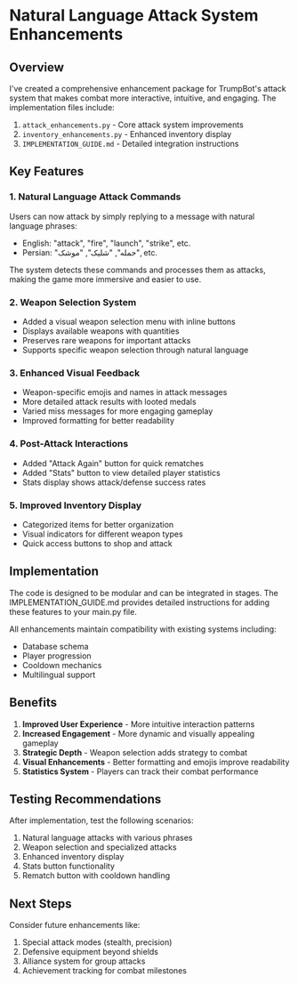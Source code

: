 # Natural Language Attack System Enhancements

## Overview
I've created a comprehensive enhancement package for TrumpBot's attack system that makes combat more interactive, intuitive, and engaging. The implementation files include:

1. `attack_enhancements.py` - Core attack system improvements
2. `inventory_enhancements.py` - Enhanced inventory display 
3. `IMPLEMENTATION_GUIDE.md` - Detailed integration instructions

## Key Features

### 1. Natural Language Attack Commands
Users can now attack by simply replying to a message with natural language phrases:
- English: "attack", "fire", "launch", "strike", etc.
- Persian: "حمله", "شلیک", "موشک", etc.

The system detects these commands and processes them as attacks, making the game more immersive and easier to use.

### 2. Weapon Selection System
- Added a visual weapon selection menu with inline buttons
- Displays available weapons with quantities
- Preserves rare weapons for important attacks
- Supports specific weapon selection through natural language

### 3. Enhanced Visual Feedback
- Weapon-specific emojis and names in attack messages
- More detailed attack results with looted medals
- Varied miss messages for more engaging gameplay
- Improved formatting for better readability

### 4. Post-Attack Interactions
- Added "Attack Again" button for quick rematches
- Added "Stats" button to view detailed player statistics
- Stats display shows attack/defense success rates

### 5. Improved Inventory Display
- Categorized items for better organization
- Visual indicators for different weapon types
- Quick access buttons to shop and attack

## Implementation
The code is designed to be modular and can be integrated in stages. The IMPLEMENTATION_GUIDE.md provides detailed instructions for adding these features to your main.py file.

All enhancements maintain compatibility with existing systems including:
- Database schema
- Player progression
- Cooldown mechanics
- Multilingual support

## Benefits
1. **Improved User Experience** - More intuitive interaction patterns
2. **Increased Engagement** - More dynamic and visually appealing gameplay
3. **Strategic Depth** - Weapon selection adds strategy to combat
4. **Visual Enhancements** - Better formatting and emojis improve readability
5. **Statistics System** - Players can track their combat performance

## Testing Recommendations
After implementation, test the following scenarios:
1. Natural language attacks with various phrases
2. Weapon selection and specialized attacks
3. Enhanced inventory display
4. Stats button functionality 
5. Rematch button with cooldown handling

## Next Steps
Consider future enhancements like:
1. Special attack modes (stealth, precision)
2. Defensive equipment beyond shields
3. Alliance system for group attacks
4. Achievement tracking for combat milestones
